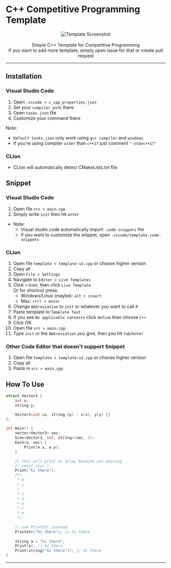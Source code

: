 # C++ Competitive Programming Template

<p align="center">
  <img alt="Template Screenshot" width="auto" height="auto" src="https://user-images.githubusercontent.com/69947442/128795187-94e99b97-1aab-476e-aa02-595f50521df7.png">
    <br>
    <br>
    <span>Simple C++ Template for Competitive Programming</span><br>
    <span>If you want to add more template, simply open issue for that or create pull request</span>
</p>

---

## Installation

### Visual Studio Code

1. Open `.vscode > c_cpp_properties.json`
2. Set your `compiler path` there
3. Open `tasks.json` file
4. Customize your command there

Note:

- `Default tasks.json` only work using `gcc compiler` and `windows`
- If you're using compiler `older` than `c++17` just comment `"-std=c++17"`

### CLion

- CLion will automatically detect CMakeLists.txt file

## Snippet

### Visual Studio Code

1. Open file `src > main.cpp`
2. Simply write `init` then hit `enter`

- Note:
    - Visual studio code automatically import `.code-snippets` file
    - if you want to customize the snippet, open `.vscode/template.code-snippets`

### CLion

1. Open file `template > template-v2.cpp` or choose higher version
2. Copy all
3. Open `File > Settings`
4. Navigate to `Editor > Live Templates`
5. Click `+` icon, then click `Live Template`  
   Or for shortcut press:
    - Windows/Linux (maybe): `alt + insert`
    - Mac: `ctrl + enter`
6. Change `Abbreviation` to `init` or whatever you want to call it
7. Paste template to `Template Text`
8. If you see `No applicable contexts` click `define` then choose `C++`
9. Click OK
10. Open file `src > main.cpp`
11. Type `init` or the `Abbreviation` you give, then you hit `tab`/`enter`

### Other Code Editor that doesn't support Snippet

1. Open file `template > template-v2.cpp` or choose higher version
2. Copy all
3. Paste in `src > main.cpp`

## How To Use

```c++
struct Vector3 {
    int x;
    string y;

    Vector3(int &x, string &y) : x(x), y(y) {}
};

int main() {
    vector<Vector3> vec;
    Scan<Vector3, int, string>(vec, 3);
    Each(e, vec) {
        Print(e.x, e.y);
    }

    // this will print as array because you passing
    // const char *
    Print("hi there");
    /**
     * h
     * i
     * 
     * t
     * h
     * e
     * r
     * e
     */
    
    // use PrintStr instead
    PrintStr("hi there"); // hi there
    
    string a = "hi there";
    Print(a); // hi there
    Print(string("hi there")); // hi there
}
```
    
---